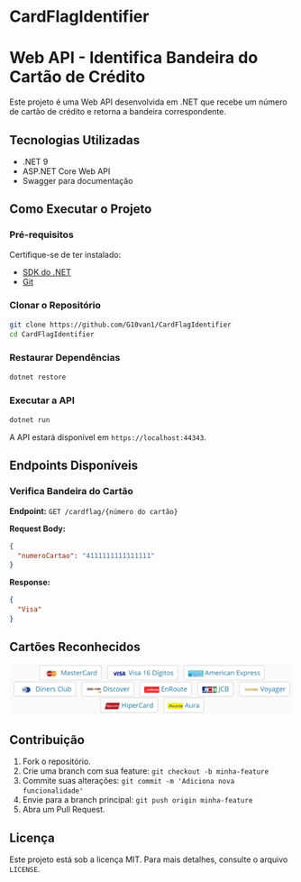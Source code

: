 # CardFlagIdentifier
# Web API - Identifica Bandeira do Cartão de Crédito

Este projeto é uma Web API desenvolvida em .NET que recebe um número de cartão de crédito e retorna a bandeira correspondente.

## Tecnologias Utilizadas

- .NET 9 
- ASP.NET Core Web API
- Swagger para documentação

## Como Executar o Projeto

### Pré-requisitos

Certifique-se de ter instalado:

- [SDK do .NET](https://dotnet.microsoft.com/download)
- [Git](https://git-scm.com/)

### Clonar o Repositório

```sh
git clone https://github.com/G10van1/CardFlagIdentifier
cd CardFlagIdentifier
```

### Restaurar Dependências

```sh
dotnet restore
```

### Executar a API

```sh
dotnet run
```

A API estará disponível em `https://localhost:44343`.

## Endpoints Disponíveis

### Verifica Bandeira do Cartão

**Endpoint:** `GET /cardflag/{número do cartão}`

**Request Body:**

```json
{
  "numeroCartao": "4111111111111111"
}
```

**Response:**

```json
{
  "Visa"
}
```
## Cartões Reconhecidos

![Cartões](./assets/flags.jpg)

## Contribuição

1. Fork o repositório.
2. Crie uma branch com sua feature: `git checkout -b minha-feature`
3. Commite suas alterações: `git commit -m 'Adiciona nova funcionalidade'`
4. Envie para a branch principal: `git push origin minha-feature`
5. Abra um Pull Request.

## Licença

Este projeto está sob a licença MIT. Para mais detalhes, consulte o arquivo `LICENSE`.

